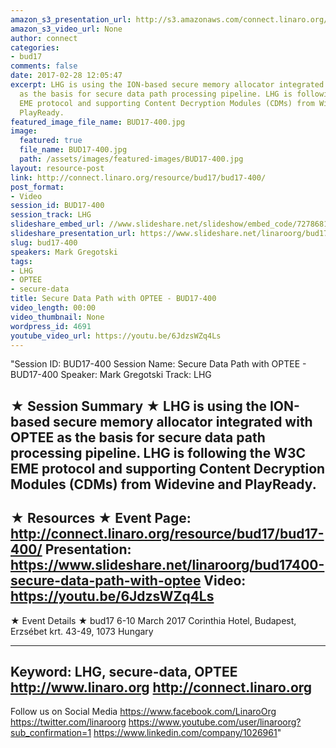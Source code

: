 ```yaml
---
amazon_s3_presentation_url: http://s3.amazonaws.com/connect.linaro.org/bud17/Presentations/BUD17-400%20-%20Secure%20Data%20Path%20with%20OPTEE.pdf
amazon_s3_video_url: None
author: connect
categories:
- bud17
comments: false
date: 2017-02-28 12:05:47
excerpt: LHG is using the ION-based secure memory allocator integrated with OPTEE
  as the basis for secure data path processing pipeline. LHG is following the W3C
  EME protocol and supporting Content Decryption Modules (CDMs) from Widevine and
  PlayReady.
featured_image_file_name: BUD17-400.jpg
image:
  featured: true
  file_name: BUD17-400.jpg
  path: /assets/images/featured-images/BUD17-400.jpg
layout: resource-post
link: http://connect.linaro.org/resource/bud17/bud17-400/
post_format:
- Video
session_id: BUD17-400
session_track: LHG
slideshare_embed_url: //www.slideshare.net/slideshow/embed_code/72786815
slideshare_presentation_url: https://www.slideshare.net/linaroorg/bud17400-secure-data-path-with-optee
slug: bud17-400
speakers: Mark Gregotski
tags:
- LHG
- OPTEE
- secure-data
title: Secure Data Path with OPTEE - BUD17-400
video_length: 00:00
video_thumbnail: None
wordpress_id: 4691
youtube_video_url: https://youtu.be/6JdzsWZq4Ls
---
```


"Session ID: BUD17-400
Session Name: Secure Data Path with OPTEE - BUD17-400
Speaker: Mark Gregotski
Track: LHG


★ Session Summary ★
LHG is using the ION-based secure memory allocator integrated with OPTEE as the basis for secure data path processing pipeline. LHG is following the W3C EME protocol and supporting Content Decryption Modules (CDMs) from Widevine and PlayReady.
---------------------------------------------------
★ Resources ★
Event Page: http://connect.linaro.org/resource/bud17/bud17-400/
Presentation: https://www.slideshare.net/linaroorg/bud17400-secure-data-path-with-optee
Video: https://youtu.be/6JdzsWZq4Ls
 ---------------------------------------------------

★ Event Details ★
bud17
6-10 March 2017
Corinthia Hotel, Budapest,
Erzsébet krt. 43-49,
1073 Hungary

---------------------------------------------------
Keyword: LHG, secure-data, OPTEE
http://www.linaro.org
http://connect.linaro.org
---------------------------------------------------
Follow us on Social Media
https://www.facebook.com/LinaroOrg
https://twitter.com/linaroorg
https://www.youtube.com/user/linaroorg?sub_confirmation=1
https://www.linkedin.com/company/1026961"